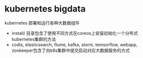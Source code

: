 # kubernetes bigdata
kubernetes 部署和运行各种大数据组件

* install/ 目录包含了使用不同方式在coreos上安装初始化一个分布式kubernetes集群的方法
* codis, elasticsearch, flume, kafka, storm, temsorflow, webapp, zookeeper包含了向k8s集群中提交启动对应大数据服务的方式
